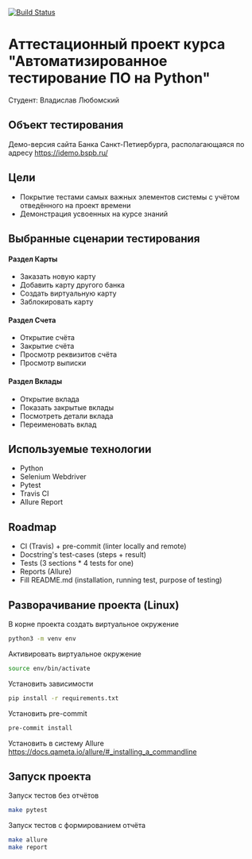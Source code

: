[![Build Status](https://travis-ci.org/v-lubomski/inno_final_project.svg?branch=master)](https://travis-ci.org/v-lubomski/inno_final_project)


# Аттестационный проект курса "Автоматизированное тестирование ПО на Python"
Студент: Владислав Любомский


## Объект тестирования
Демо-версия сайта Банка Санкт-Петиербурга, располагающаяся по адресу https://idemo.bspb.ru/


## Цели
- Покрытие тестами самых важных элементов системы с учётом отведённого на проект времени
- Демонстрация усвоенных на курсе знаний


## Выбранные сценарии тестирования
<h4>Раздел Карты</h4>
<ul>
<li>Заказать новую карту</li>
<li>Добавить карту другого банка</li>
<li>Создать виртуальную карту</li>
<li>Заблокировать карту</li>
</ul>

<h4>Раздел Счета</h4>
<ul>
<li>Открытие счёта</li>
<li>Закрытие счёта</li>
<li>Просмотр реквизитов счёта</li>
<li>Просмотр выписки</li>
</ul>

<h4>Раздел Вклады</h4>
<ul>
<li>Открытие вклада</li>
<li>Показать закрытые вклады</li>
<li>Посмотреть детали вклада</li>
<li>Переименовать вклад</li>
</ul>


## Используемые технологии
- Python
- Selenium Webdriver
- Pytest
- Travis CI
- Allure Report


## Roadmap
<ul>
<li>CI (Travis) + pre-commit (linter locally and remote)</li>
<li>Docstring's test-cases (steps + result)</li>
<li>Tests (3 sections * 4 tests for one)</li>
<li>Reports (Allure)</li>
<li>Fill README.md (installation, running test, purpose of testing)</li>
</ul>


## Разворачивание проекта (Linux)
В корне проекта создать виртуальное окружение
```sh
python3 -m venv env
```
Активировать виртуальное окружение
```sh
source env/bin/activate
```
Установить зависимости
```sh
pip install -r requirements.txt
```
Установить pre-commit
```sh
pre-commit install
```
Установить в систему Allure
https://docs.qameta.io/allure/#_installing_a_commandline

## Запуск проекта
Запуск тестов без отчётов
```sh
make pytest
```
Запуск тестов с формированием отчёта
```sh
make allure
make report
```
